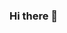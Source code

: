 ### Hi there 👋

<!--
**GRsni/GRsni** is a ✨ _special_ ✨ repository because its `README.md` (this file) appears on your GitHub profile.

[![GRsni's GitHub stats](https://github-readme-stats.vercel.app/api?username=GRsni)](https://github.com/GRsni/github-readme-stats)
